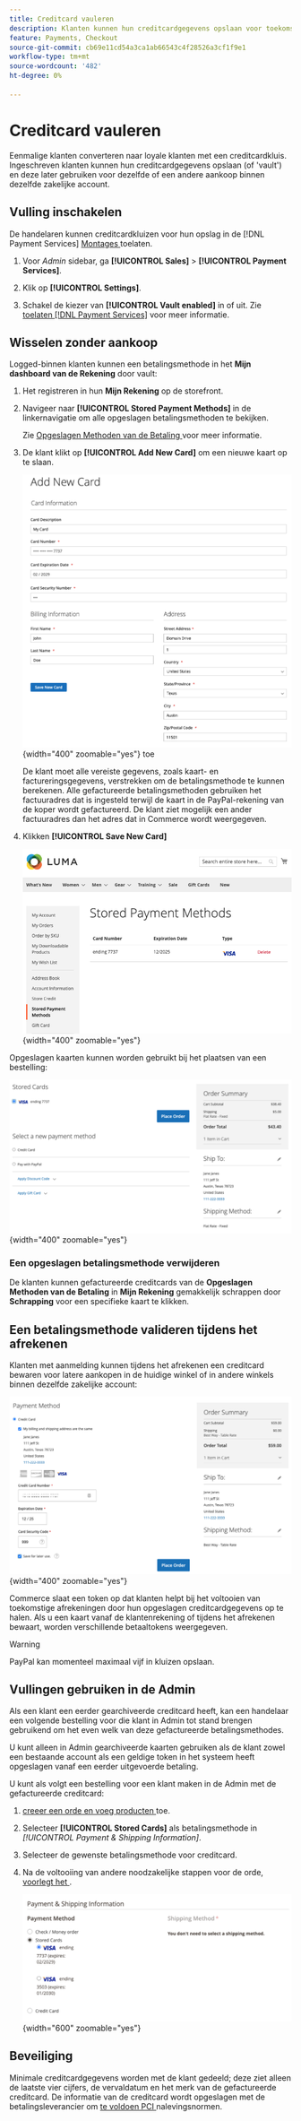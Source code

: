 ```yaml
---
title: Creditcard vauleren
description: Klanten kunnen hun creditcardgegevens opslaan voor toekomstige aankopen.
feature: Payments, Checkout
source-git-commit: cb69e11cd54a3ca1ab66543c4f28526a3cf1f9e1
workflow-type: tm+mt
source-wordcount: '482'
ht-degree: 0%

---
```


# Creditcard vauleren

Eenmalige klanten converteren naar loyale klanten met een creditcardkluis. Ingeschreven klanten kunnen hun creditcardgegevens opslaan (of &#39;vault&#39;) en deze later gebruiken voor dezelfde of een andere aankoop binnen dezelfde zakelijke account.

## Vulling inschakelen

De handelaren kunnen creditcardkluizen voor hun opslag in de [!DNL Payment Services] [ Montages ](settings.md#card-vaulting) toelaten.

1. Voor _Admin_ sidebar, ga **[!UICONTROL Sales]** > **[!UICONTROL Payment Services]**.

1. Klik op **[!UICONTROL Settings]**.

1. Schakel de kiezer van **[!UICONTROL Vault enabled]** in of uit. Zie [ toelaten  [!DNL Payment Services]](settings.md#enable-payment-services) voor meer informatie.

## Wisselen zonder aankoop

Logged-binnen klanten kunnen een betalingsmethode in het **Mijn dashboard van de Rekening** door vault:

1. Het registreren in hun **Mijn Rekening** op de storefront.

1. Navigeer naar **[!UICONTROL Stored Payment Methods]** in de linkernavigatie om alle opgeslagen betalingsmethoden te bekijken.

   Zie [ Opgeslagen Methoden van de Betaling ](https://experienceleague.adobe.com/nl/docs/commerce-admin/stores-sales/payments/stored-payment-methods) voor meer informatie.

1. De klant klikt op **[!UICONTROL Add New Card]** om een nieuwe kaart op te slaan.

   ![ voeg Nieuwe Kaart ](assets/add-new-card.png){width="400" zoomable="yes"} toe

   De klant moet alle vereiste gegevens, zoals kaart- en factureringsgegevens, verstrekken om de betalingsmethode te kunnen berekenen.
Alle gefactureerde betalingsmethoden gebruiken het factuuradres dat is ingesteld terwijl de kaart in de PayPal-rekening van de koper wordt gefactureerd. De klant ziet mogelijk een ander factuuradres dan het adres dat in Commerce wordt weergegeven.

1. Klikken **[!UICONTROL Save New Card]**

   ![ Opgeslagen Methoden van de Betaling in Mijn Rekening ](assets/stored-payment-methods.png){width="400" zoomable="yes"}

Opgeslagen kaarten kunnen worden gebruikt bij het plaatsen van een bestelling:

![ Opgeslagen geloofsbrieven van het Gebruik voor toekomstige aankoop ](assets/use-stored-card.png){width="400" zoomable="yes"}

### Een opgeslagen betalingsmethode verwijderen

De klanten kunnen gefactureerde creditcards van de **Opgeslagen Methoden van de Betaling** in **Mijn Rekening** gemakkelijk schrappen door **Schrapping** voor een specifieke kaart te klikken.

## Een betalingsmethode valideren tijdens het afrekenen

Klanten met aanmelding kunnen tijdens het afrekenen een creditcard bewaren voor latere aankopen in de huidige winkel of in andere winkels binnen dezelfde zakelijke account:

![ Uitgebreide hun creditcard voor later gebruik ](assets/save-card-for-later.png){width="400" zoomable="yes"}

Commerce slaat een token op dat klanten helpt bij het voltooien van toekomstige afrekeningen door hun opgeslagen creditcardgegevens op te halen. Als u een kaart vanaf de klantenrekening of tijdens het afrekenen bewaart, worden verschillende betaaltokens weergegeven.

>[!WARNING]
>
> PayPal kan momenteel maximaal vijf in kluizen opslaan.

## Vullingen gebruiken in de Admin

Als een klant een eerder gearchiveerde creditcard heeft, kan een handelaar een volgende bestelling voor die klant in Admin tot stand brengen gebruikend om het even welk van deze gefactureerde betalingsmethodes.

U kunt alleen in Admin gearchiveerde kaarten gebruiken als de klant zowel een bestaande account als een geldige token in het systeem heeft opgeslagen vanaf een eerder uitgevoerde betaling.

U kunt als volgt een bestelling voor een klant maken in de Admin met de gefactureerde creditcard:

1. [ creeer een orde en voeg producten ](https://experienceleague.adobe.com/docs/commerce-admin/stores-sales/point-of-purchase/assist/customer-account-create-order.html?lang=nl-NL) toe.
1. Selecteer **[!UICONTROL Stored Cards]** als betalingsmethode in _[!UICONTROL Payment & Shipping Information]_.
1. Selecteer de gewenste betalingsmethode voor creditcard.
1. Na de voltooiing van andere noodzakelijke stappen voor de orde, [ voorlegt het ](https://experienceleague.adobe.com/docs/commerce-admin/stores-sales/point-of-purchase/assist/customer-account-create-order.html?lang=nl-NL#step-3%3A-submit-the-order).

   ![ Van het gebruik in kaart gebrachte kredietkaart in Admin voor klant ](assets/admin-vaultedcard.png){width="600" zoomable="yes"}

## Beveiliging

Minimale creditcardgegevens worden met de klant gedeeld; deze ziet alleen de laatste vier cijfers, de vervaldatum en het merk van de gefactureerde creditcard. De informatie van de creditcard wordt opgeslagen met de betalingsleverancier om [ te voldoen PCI ](security.md#PCI-compliance) nalevingsnormen.
